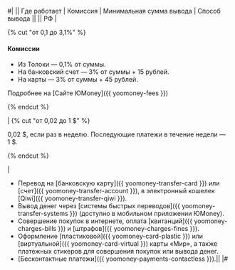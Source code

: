 #|
|| Где работает | Комиссия | Минимальная сумма вывода | Способ вывода ||
|| РФ | 

{% cut "от 0,1 до 3,1%" %}

#### Комиссии

- Из Толоки — 0,1% от суммы.
- На банковский счет — 3% от суммы + 15 рублей.
- На карты — 3% от суммы + 45 рублей.

Подробнее на [Сайте ЮMoney]({{ yoomoney-fees }})

{% endcut %} 

| {% cut "от 0,02 до 1 $" %}

0,02 \$, если раз в неделю. Последующие платежи в течение недели — 1 \$.

{% endcut %} 

| 
- Перевод на [банковскую карту]({{ yoomoney-transfer-card }}) или [счет]({{ yoomoney-transfer-account }}), в электронный кошелек [Qiwi]({{ yoomoney-transfer-qiwi }}).
- Вывод денег через [системы быстрых переводов]({{ yoomoney-transfer-systems }}) (доступно в мобильном приложении ЮMoney).
- Совершение покупок в интернете, оплата [квитанций]({{ yoomoney-charges-bills }}) и [штрафов]({{ yoomoney-charges-fines }}).
- Оформление [пластиковой]({{ yoomoney-card-plastic }}) или [виртуальной]({{ yoomoney-card-virtual }}) карты «Мир», а также платежных стикеров для совершения покупок или вывода денег. 
- [Бесконтактные платежи]({{ yoomoney-payments-contactless }}).||
|#

